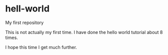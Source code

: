 # hell-world
My first repository

This is not actually my first time. I have done the hello world tutorial about 8 times.

I hope this time I get much further.
